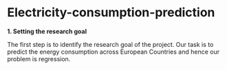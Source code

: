 # Electricity-consumption-prediction

**1. Setting the research goal**

The first step is to identify the research goal of the project. Our task is to predict the energy consumption across European Countries and hence our problem is regression. 


